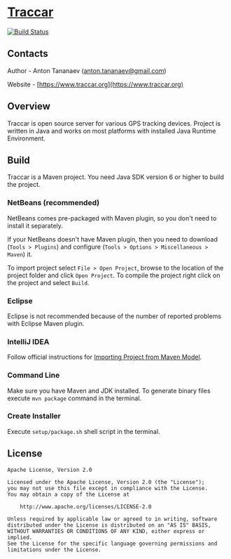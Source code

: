 # [Traccar](https://www.traccar.org)
[![Build Status](https://travis-ci.org/tananaev/traccar.svg?branch=master)](https://travis-ci.org/tananaev/traccar)

## Contacts

Author - Anton Tananaev ([anton.tananaev@gmail.com](mailto:anton.tananaev@gmail.com))

Website - [https://www.traccar.org](https://www.traccar.org)

## Overview

Traccar is open source server for various GPS tracking devices. Project is written in Java and works on most platforms with installed Java Runtime Environment.

## Build

Traccar is a Maven project. You need Java SDK version 6 or higher to build the project.

### NetBeans (recommended)

NetBeans comes pre-packaged with Maven plugin, so you don't need to install it separately.

If your NetBeans doesn't have Maven plugin, then you need to download (`Tools > Plugins`) and configure (`Tools > Options > Miscellaneous > Maven`) it.

To import project select `File > Open Project`, browse to the location of the project folder and click `Open Project`. To compile the project right click on the project and select `Build`.

### Eclipse

Eclipse is not recommended because of the number of reported problems with Eclipse Maven plugin.

### IntelliJ IDEA

Follow official instructions for <a href="https://www.jetbrains.com/idea/help/importing-project-from-maven-model.html">Importing Project from Maven Model</a>.

### Command Line

Make sure you have Maven and JDK installed. To generate binary files execute `mvn package` command in the terminal.

### Create Installer

Execute `setup/package.sh` shell script in the terminal.

## License

    Apache License, Version 2.0

    Licensed under the Apache License, Version 2.0 (the "License");
    you may not use this file except in compliance with the License.
    You may obtain a copy of the License at

        http://www.apache.org/licenses/LICENSE-2.0

    Unless required by applicable law or agreed to in writing, software
    distributed under the License is distributed on an "AS IS" BASIS,
    WITHOUT WARRANTIES OR CONDITIONS OF ANY KIND, either express or implied.
    See the License for the specific language governing permissions and
    limitations under the License.
